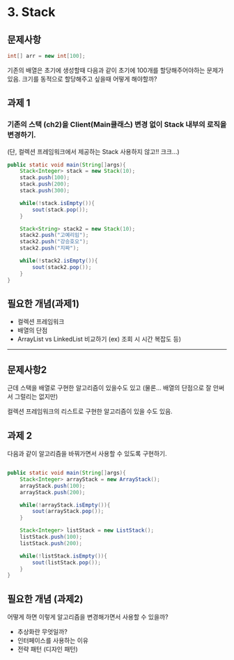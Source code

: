 # 3. Stack

## 문제사항

```java
int[] arr = new int[100];
```

기존의 배열은 초기에 생성할때 다음과 같이 초기에 100개를 할당해주어야하는 문제가 있음. 크기를 동적으로 할당해주고 싶을때 어떻게 해야할까?

## 과제 1

### 기존의 스택 (ch2)을 Client(Main클래스) 변경 없이 Stack 내부의 로직을 변경하기.
(단, 컬렉션 프레임워크에서 제공하는 Stack 사용하지 않고!! 크크...)

```java
public static void main(String[]args){
	Stack<Integer> stack = new Stack(10);
	stack.push(100);
	stack.push(200);
	stack.push(300);

	while(!stack.isEmpty()){
		sout(stack.pop());
	}

	Stack<String> stack2 = new Stack(10);
	stack2.push("고예리임");
	stack2.push("강승호오");
	stack2.push("지짜");

	while(!stack2.isEmpty()){
		sout(stack2.pop());
	}
}
```

## 필요한 개념(과제1)

- 컬렉션 프레임워크
- 배열의 단점
- ArrayList vs LinkedList 비교하기 (ex) 조회 시 시간 복잡도 등)

---

## 문제사항2

근데 스택을 배열로 구현한 알고리즘이 있을수도 있고 (물론... 배열의 단점으로 잘 안써서 그럴리는 없지만)

컬렉션 프레임워크의 리스트로 구현한 알고리즘이 있을 수도 있음.

## 과제 2

다음과 같이 알고리즘을 바꿔가면서 사용할 수 있도록 구현하기.

```java

public static void main(String[]args){
	Stack<Integer> arrayStack = new ArrayStack();
	arrayStack.push(100);
	arrayStack.push(200);

	while(!arrayStack.isEmpty()){
		sout(arrayStack.pop());
	}

	Stack<Integer> listStack = new ListStack();
	listStack.push(100);
	listStack.push(200);

	while(!listStack.isEmpty()){
		sout(listStack.pop());
	}
}

```

## 필요한 개념 (과제2)

어떻게 하면 이렇게 알고리즘을 변경해가면서 사용할 수 있을까?

- 추상화란 무엇일까?
- 인터페이스를 사용하는 이유
- 전략 패턴 (디자인 패턴)